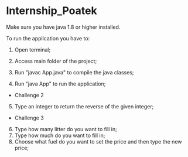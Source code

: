 # Internship_Poatek

Make sure you have java 1.8 or higher installed.

To run the application you have to:

1. Open terminal;

2. Access main folder of the project;

3. Run "javac App.java" to compile the java classes;

4. Run "java App" to run the application;

* Challenge 2
5. Type an integer to return the reverse of the given integer;

* Challenge 3
6. Type how many litter do you want to fill in;
7. Type how much do you want to fill in;
8. Choose what fuel do you want to set the price and then type the new price;
